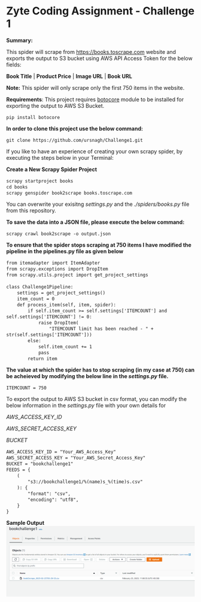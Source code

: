 # Zyte Coding Assignment - Challenge 1
**Summary:**

This spider will scrape from https://books.toscrape.com website and exports the output to S3 bucket using AWS API Access Token for the below fields:

**Book Title**  |  **Product Price**  |  **Image URL**  |  **Book URL**



**Note:** This spider will only scrape only the first 750 items in the website. 

**Requirements**: This project requires [botocore](https://pypi.org/project/botocore) module to be installed for exporting the output to AWS S3 Bucket.

```
pip install botocore
```

**In order to clone this project use the below command:**

```
git clone https://github.com/ursnagh/Challenge1.git
```

If you like to have an experience of creating your own scrapy spider, by executing the steps below in your Terminal: 

**Create a New Scrapy Spider Project**

```
scrapy startproject books
cd books
scrapy genspider book2scrape books.toscrape.com
```

You can overwrite your exisitng *settings.py* and the *./spiders/books.py* file from this repository.

**To save the data into a JSON file, please execute the below command:**

```
scrapy crawl book2scrape -o output.json
```

**To ensure that the spider stops scraping at 750 items I have modified the pipeline in the pipelines.py file as given below**

```
from itemadapter import ItemAdapter
from scrapy.exceptions import DropItem
from scrapy.utils.project import get_project_settings

class Challenge1Pipeline:
    settings = get_project_settings()
    item_count = 0
    def process_item(self, item, spider):
        if self.item_count >= self.settings['ITEMCOUNT'] and self.settings['ITEMCOUNT'] != 0:
            raise DropItem(
                "ITEMCOUNT limit has been reached - " + str(self.settings['ITEMCOUNT']))
        else:
            self.item_count += 1
            pass
        return item
```

**The value at which the spider has to stop scraping (in my case at 750) can be acheieved by modifying the below line in the *settings.py* file.**

```
ITEMCOUNT = 750
```

To export the output to AWS S3 bucket in csv format, you can modify the below information in the *settings.py* file with your own details for 

*AWS_ACCESS_KEY_ID* 

*AWS_SECRET_ACCESS_KEY*

*BUCKET*

```
AWS_ACCESS_KEY_ID = "Your_AWS_Access_Key"
AWS_SECRET_ACCESS_KEY = "Your_AWS_Secret_Access_Key"
BUCKET = "bookchallenge1"
FEEDS = {
    (
        "s3://bookchallenge1/%(name)s_%(time)s.csv"
    ): {
        "format": "csv",
        "encoding": "utf8",
    }
}
```
**Sample Output**
![output](book_challenge.PNG)
